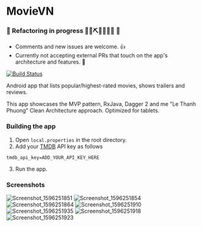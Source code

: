 # MovieVN
### 🚧 Refactoring in progress 👷‍♀️⛏👷🔧️👷🔧 🚧

- Comments and new issues are welcome. 👍 
- Currently not accepting external PRs that touch on the app's architecture and features. 🛑 

[![Build Status](https://app.bitrise.io/app/e74daa103a89eb3f/status.svg?token=cNHddSJnkUmE_p7ZA9eruQ&branch=master)](https://app.bitrise.io/app/e74daa103a89eb3f)

Android app that lists popular/highest-rated movies, shows trailers and reviews.

This app showcases the MVP pattern, RxJava, Dagger 2 and me "Le Thanh Phuong" Clean Architecture approach.
Optimized for tablets.

### Building the app
1. Open `local.properties` in the root directory.
2. Add your [TMDB](https://themoviedb.org) API key as follows
```
tmdb_api_key=ADD_YOUR_API_KEY_HERE
```
3. Run the app.

### Screenshots
![Screenshot_1596251851](https://user-images.githubusercontent.com/48725946/89093040-03054200-d3e1-11ea-85ea-a6e6ed20cf87.png)
![Screenshot_1596251854](https://user-images.githubusercontent.com/48725946/89093042-04366f00-d3e1-11ea-9cd7-4435f67ab18a.png)
![Screenshot_1596251864](https://user-images.githubusercontent.com/48725946/89093043-06003280-d3e1-11ea-92b7-ed4c5bbbd462.png)
![Screenshot_1596251910](https://user-images.githubusercontent.com/48725946/89093044-08628c80-d3e1-11ea-9dcf-16405f8d42b8.png)
![Screenshot_1596251935](https://user-images.githubusercontent.com/48725946/89093045-0b5d7d00-d3e1-11ea-865e-243117ecb1f0.png)
![Screenshot_1596251918](https://user-images.githubusercontent.com/48725946/89093050-144e4e80-d3e1-11ea-9581-81b7c0909d4f.png)
![Screenshot_1596251923](https://user-images.githubusercontent.com/48725946/89093051-16b0a880-d3e1-11ea-9d81-393f1cb8a29a.png)

